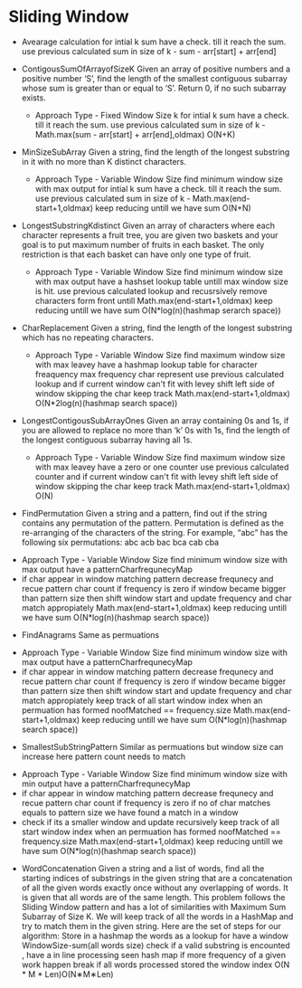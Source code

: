 # Sliding Window 
* Avearage calculation
for intial k sum have a check. till it reach the sum. 
use previous calculated sum in size of k  - sum - arr[start] + arr[end]

* ContigousSumOfArrayofSizeK
Given an array of positive numbers and a positive number ‘S’, find the length of the smallest contiguous subarray whose sum is greater than or equal to ‘S’. Return 0, if no such subarray exists.
  - Approach Type - Fixed Window Size k
    for intial k sum have a check. till it reach the sum.
    use previous calculated sum in size of k  - Math.max(sum - arr[start] + arr[end],oldmax)
    O(N+K)

* MinSizeSubArray 
  Given a string, find the length of the longest substring in it with no more than K distinct characters.
  - Approach Type - Variable Window Size find minimum window size with max output 
    for intial k sum have a check. till it reach the sum.
    use previous calculated sum in size of k  - Math.max(end-start+1,oldmax) keep reducing untill we have sum
    O(N+N)

* LongestSubstringKdistinct
  Given an array of characters where each character represents a fruit tree, you are given two baskets and your goal is to put maximum number of fruits in each basket. The only restriction is that each basket can have only one type of fruit.
  - Approach Type - Variable Window Size find minimum window size with max output
    have a hashset lookup table untill max window size is hit.
    use previous calculated lookup and recusrsively remove characters form front untill
  Math.max(end-start+1,oldmax) keep reducing untill we have sum
    O(N*log(n)(hashmap serarch space))

* CharReplacement
  Given a string, find the length of the longest substring which has no repeating characters.
  - Approach Type - Variable Window Size find maximum window size with max leavey 
    have a hashmap lookup table for character freaquency max frequency char represent 
    use previous calculated lookup and if current window can't fit with levey shift left side of window skipping the char
    keep track Math.max(end-start+1,oldmax)
    O(N*2log(n)(hashmap search space))

* LongestContigousSubArrayOnes
  Given an array containing 0s and 1s, if you are allowed to replace no more than ‘k’ 0s with 1s, find the length of the longest contiguous subarray having all 1s.
  - Approach Type - Variable Window Size find maximum window size with max leavey
    have a zero or one counter 
    use previous calculated counter and if current window can't fit with levey shift left side of window skipping the char
    keep track Math.max(end-start+1,oldmax)
    O(N)

    
* FindPermutation
  Given a string and a pattern, find out if the string contains any permutation of the pattern.
  Permutation is defined as the re-arranging of the characters of the string. For example, “abc” has the following six permutations:
  abc
  acb
  bac
  bca
  cab
  cba
- Approach Type - Variable Window Size find minimum window size with max output
  have a patternCharfrequnecyMap
- if char appear in window matching pattern decrease frequnecy and recue pattern char count if frequency is zero 
   if window became bigger than pattern size then shift window start and update frequency and char match appropiately
  Math.max(end-start+1,oldmax) keep reducing untill we have sum
  O(N*log(n)(hashmap search space))


* FindAnagrams
  Same as permuations 
- Approach Type - Variable Window Size find minimum window size with max output
  have a patternCharfrequnecyMap
- if char appear in window matching pattern decrease frequnecy and recue pattern char count if frequency is zero
  if window became bigger than pattern size then shift window start and update frequency and char match appropiately
  keep track of all start window index when an permuation has formed noofMatched == frequency.size
  Math.max(end-start+1,oldmax) keep reducing untill we have sum
  O(N*log(n)(hashmap search space))
    
* SmallestSubStringPattern
  Similar as permuations but window size can increase here pattern count needs to match
- Approach Type - Variable Window Size find minimum window size with min output
  have a patternCharfrequnecyMap
- if char appear in window matching pattern decrease frequnecy and recue pattern char count if frequency is zero
  if no of char matches equals to pattern size we have found a match in a window
- check if its a smaller window and update recursively
  keep track of all start window index when an permuation has formed noofMatched == frequency.size
  Math.max(end-start+1,oldmax) keep reducing untill we have sum
  O(N*log(n)(hashmap search space))
    

* WordConcatenation
  Given a string and a list of words, find all the starting indices of substrings in the given string that are a concatenation of all the given words exactly once without any overlapping of words. It is given that all words are of the same length.
  This problem follows the Sliding Window pattern and has a lot of similarities with Maximum Sum Subarray of Size K. We will keep track of all the words in a HashMap and try to match them in the given string. Here are the set of steps for our algorithm:
  Store in  a hashmap the words as a lookup for 
  have a window WindowSize-sum(all words size)
  check if a valid substring is encounted , have a in line processing seen hash map if more frequency of a given work happen break 
  if all words processed stored the window index
  O(N * M * Len)O(N∗M∗Len) 


